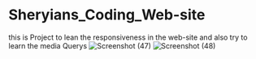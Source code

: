 # Sheryians_Coding_Web-site 
this is Project to lean the responsiveness in the web-site and also try to learn the media Querys 
![Screenshot (47)](https://github.com/madhurcod/Sheryians_Coding_Web-site/assets/93113162/d6375b60-dd6b-4fba-8426-7e5a59269f42)
![Screenshot (48)](https://github.com/madhurcod/Sheryians_Coding_Web-site/assets/93113162/88b1b0ff-b6ea-4993-91b2-d5e1704af818)
